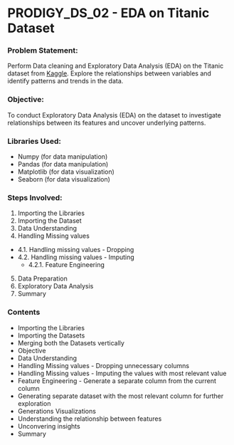 # PRODIGY_DS_02 - EDA on Titanic Dataset

### Problem Statement:
Perform Data cleaning and Exploratory Data Analysis (EDA) on the Titanic dataset from [Kaggle](https://www.kaggle.com/c/titanic/dat). Explore the relationships between variables and identify patterns and trends in the data.

### Objective:
To conduct Exploratory Data Analysis (EDA) on the dataset to investigate relationships between its features and uncover underlying patterns.

### Libraries Used:
- Numpy (for data manipulation)
- Pandas (for data manipulation)
- Matplotlib (for data visualization)
- Seaborn (for data visualization)

### Steps Involved:
1. Importing the Libraries
2. Importing the Dataset
3. Data Understanding
4. Handling Missing values
- 4.1. Handling missing values - Dropping
 - 4.2. Handling missing values - Imputing
    - 4.2.1. Feature Engineering
5. Data Preparation
6. Exploratory Data Analysis
7. Summary

### Contents
- Importing the Libraries
- Importing the Datasets
- Merging both the Datasets vertically
- Objective
- Data Understanding
- Handling Missing values - Dropping unnecessary columns
- Handling Missing values - Imputing the values with most relevant value
- Feature Engineering - Generate a separate column from the current column
- Generating separate dataset with the most relevant column for further exploration
- Generations Visualizations
- Understanding the relationship between features
- Unconvering insights
- Summary
